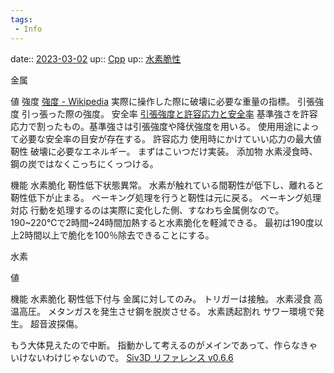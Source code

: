 ```yaml
---
tags:
 - Info
---
```


date:: [2023-03-02](/Daily_Note/2023-03-02.md)
up:: [Cpp](../Bar/Program/Cpp.md)
up:: [水素脆性](水素脆性.md)

金属

値
	強度
		[強度 - Wikipedia](https://ja.wikipedia.org/wiki/%E5%BC%B7%E5%BA%A6)
		実際に操作した際に破壊に必要な重量の指標。
			引張強度
				引っ張った際の強度。
			安全率
				[引張強度と許容応力と安全率](https://d-engineer.com/zairiki/anzenritu.html)
				基準強さを許容応力で割ったもの。基準強さは引張強度や降伏強度を用いる。
				使用用途によって必要な安全率の目安が存在する。
			許容応力
				使用時にかけていい応力の最大値
	靭性
		破壊に必要なエネルギー。
		まずはこいつだけ実装。
	添加物
		水素浸食時、鋼の炭ではなくこっちにくっつける。
	

機能
	水素脆化
		靭性低下状態異常。
		水素が触れている間靭性が低下し、離れると靭性低下が止まる。
		ベーキング処理を行うと靭性は元に戻る。
	ベーキング処理対応
		行動を処理するのは実際に変化した側、すなわち金属側なので。
		190~220℃で2時間~24時間加熱すると水素脆化を軽減できる。
		最初は190度以上2時間以上で脆化を100％除去できることにする。
		

水素

値


機能
	水素脆化
		靭性低下付与
		金属に対してのみ。
		トリガーは接触。
	水素浸食
		高温高圧。
		メタンガスを発生させ鋼を脱炭させる。
	水素誘起割れ
サワー環境で発生。
超音波探傷。












もう大体見えたので中断。
指動かして考えるのがメインであって、作らなきゃいけないわけじゃないので。
[Siv3D リファレンス v0.6.6](https://zenn.dev/reputeless/books/siv3d-documentation)

